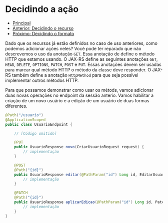 # Decidindo a ação

* [Principal](./README.md)
* [Anterior: Decidindo o recurso](./caso-de-uso-01-decidindo-o-recurso.md)
* [Próximo: Decidindo o formato](./caso-de-uso-03-decidindo-o-formato.md)

Dado que os recursos já estão definidos no caso de uso anteriores, como podemos adicionar ações neles? Você pode ter reparado que não descrevemos o uso da anotação `GET`. Essa anotação de define o método HTTP que estamos usando. O JAX-RS define as seguintes anotações `GET`, `HEAD`, `DELETE`, `OPTIONS`, `PATCH`, `POST` e `PUT`. Essas anotações devem ser usadas para marcar qual método HTTP o método da classe deve responder. O JAX-RS também define a anotação `HttpMethod` para que seja possível implementar outros métodos HTTP.

Para que possamos demonstrar como usar os métods, vamos adicionar duas novas operações no endpoint da sessão anterio. Vamos habilitar a criação de um novo usuário e a edição de um usuário de duas formas diferentes.

```java
@Path("/usuario")
@ApplicationScoped
public class UsuarioEndpoint {

    // [Código omitido]

    @PUT
    public UsuarioResponse novo(CriarUsuarioRequest request) {
        // implementação
    }

    @POST
    @Path("{id}")
    public UsuarioResponse editar(@PathParam("id") Long id, EditarUsuarioRequest request) {
        // implementação
    }

    @PATCH
    @Path("{id}")
    public UsuarioResponse aplicarEdicao(@PathParam("id") Long id, PatchUsuarioRequest request) {
        // implementação
    }
}
```
